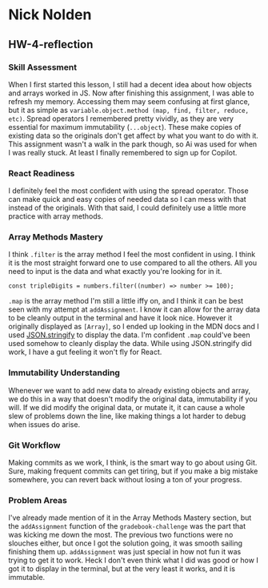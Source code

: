 # Nick Nolden

## HW-4-reflection

### Skill Assessment

When I first started this lesson, I still had a decent idea about how objects and arrays worked in JS. Now after finishing this assignment, I was able to refresh my memory. Accessing them may seem confusing at first glance, but it as simple as `variable.object.method (map, find, filter, reduce, etc)`. Spread operators I remembered pretty vividly, as they are very essential for maximum immutability (`...object`). These make copies of existing data so the originals don't get affect by what you want to do with it. This assignment wasn't a walk in the park though, so Ai was used for when I was really stuck. At least I finally remembered to sign up for Copilot.

### React Readiness

I definitely feel the most confident with using the spread operator. Those can make quick and easy copies of needed data so I can mess with that instead of the originals. With that said, I could definitely use a little more practice with array methods.

### Array Methods Mastery

I think `.filter` is the array method I feel the most confident in using. I think it is the most straight forward one to use compared to all the others. All you need to input is the data and what exactly you're looking for in it.

`const tripleDigits = numbers.filter((number) => number >= 100);`

`.map` is the array method I'm still a little iffy on, and I think it can be best seen with my attempt at `addAssignment`. I know it can allow for the array data to be cleanly output in the terminal and have it look nice. However it originally displayed as `[Array]`, so I ended up looking in the MDN docs and I used [JSON.stringify](https://developer.mozilla.org/en-US/docs/Web/JavaScript/Reference/Global_Objects/JSON/stringify) to display the data. I'm confident `.map` could've been used somehow to cleanly display the data. While using JSON.stringify did work, I have a gut feeling it won't fly for React.

### Immutability Understanding

Whenever we want to add new data to already existing objects and array, we do this in a way that doesn't modify the original data, immutability if you will. If we did modify the original data, or mutate it, it can cause a whole slew of problems down the line, like making things a lot harder to debug when issues do arise.

### Git Workflow

Making commits as we work, I think, is the smart way to go about using Git. Sure, making frequent commits can get tiring, but if you make a big mistake somewhere, you can revert back without losing a ton of your progress.

### Problem Areas

I've already made mention of it in the Array Methods Mastery section, but the `addAssignment` function of the `gradebook-challenge` was the part that was kicking me down the most. The previous two functions were no slouches either, but once I got the solution going, it was smooth sailing finishing them up. `addAssignment` was just special in how not fun it was trying to get it to work. Heck I don't even think what I did was good or how I got it to display in the terminal, but at the very least it works, and it is immutable.
